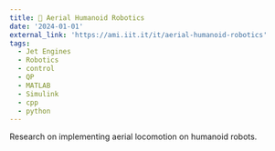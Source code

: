 ```yaml
---
title: 🤖 Aerial Humanoid Robotics
date: '2024-01-01'
external_link: 'https://ami.iit.it/it/aerial-humanoid-robotics' 
tags:
  - Jet Engines
  - Robotics
  - control
  - QP
  - MATLAB
  - Simulink
  - cpp
  - python
---
```


Research on implementing aerial locomotion on humanoid robots.

<!--more-->
